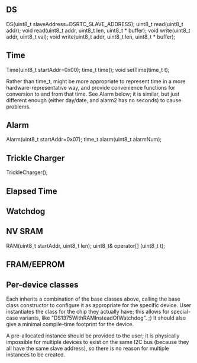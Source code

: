 DS
--
DS(uint8_t slaveAddress=DSRTC_SLAVE_ADDRESS);
uint8_t read(uint8_t addr);
void read(uint8_t addr, uint8_t len, uint8_t * buffer);
void write(uint8_t addr, uint8_t val);
void write(uint8_t addr, uint8_t len, uint8_t * buffer);

Time
----
Time(uint8_t startAddr=0x00);
time_t time();
void setTime(time_t t);

Rather than time_t, might be more appropriate to represent time in a
more hardware-representative way, and provide convenience functions for
conversion to and from that time. See Alarm below; it is similar, but
just different enough (either day/date, and alarm2 has no seconds) to
cause problems.

Alarm
-----
Alarm(uint8_t startAddr=0x07);
time_t alarm(uint8_t alarmNum);

Trickle Charger
---------------
TrickleCharger();

Elapsed Time
------------

Watchdog
--------

NV SRAM
-------
RAM(uint8_t startAddr, uint8_t len);
uint8_t& operator[] (uint8_t t);

FRAM/EEPROM
-----------

Per-device classes
------------------

Each inherits a combination of the base classes above, calling the base
class constructor to configure it as appropriate for the specific device.
User instantiates the class for the chip they actually have; this allows
for special-case variants, like "DS1375WithRAMInsteadOfWatchdog". ;) It
should also give a minimal compile-time footprint for the device.

A pre-allocated instance should be provided to the user; it is physically
impossible for multiple devices to exist on the same I2C bus (because they
all have the same slave address), so there is no reason for multiple
instances to be created.

